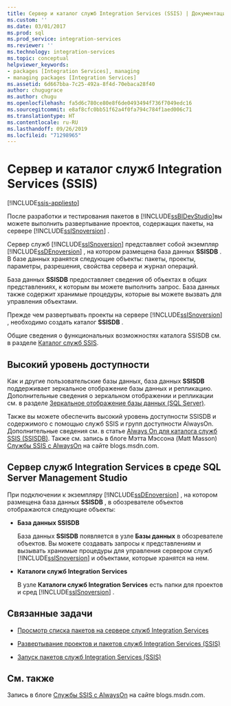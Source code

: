 ```yaml
---
title: Сервер и каталог служб Integration Services (SSIS) | Документация Майкрософт
ms.custom: ''
ms.date: 03/01/2017
ms.prod: sql
ms.prod_service: integration-services
ms.reviewer: ''
ms.technology: integration-services
ms.topic: conceptual
helpviewer_keywords:
- packages [Integration Services], managing
- managing packages [Integration Services]
ms.assetid: 6d667bba-7c25-492a-8f4d-70ebaca28f40
author: chugugrace
ms.author: chugu
ms.openlocfilehash: fa5d6c780ce80e8f6de0493494f736f7049edc16
ms.sourcegitcommit: e8af8cfc0bb51f62a4f0fa794c784f1aed006c71
ms.translationtype: HT
ms.contentlocale: ru-RU
ms.lasthandoff: 09/26/2019
ms.locfileid: "71298965"
---
```

# <a name="integration-services-ssis-server-and-catalog"></a>Сервер и каталог служб Integration Services (SSIS)

[!INCLUDE[ssis-appliesto](../../includes/ssis-appliesto-ssvrpluslinux-asdb-asdw-xxx.md)]


  После разработки и тестирования пакетов в [!INCLUDE[ssBIDevStudio](../../includes/ssbidevstudio-md.md)]вы можете выполнить развертывание проектов, содержащих пакеты, на сервере [!INCLUDE[ssISnoversion](../../includes/ssisnoversion-md.md)] .  
  
 Сервер служб [!INCLUDE[ssISnoversion](../../includes/ssisnoversion-md.md)] представляет собой экземпляр [!INCLUDE[ssDEnoversion](../../includes/ssdenoversion-md.md)] , на котором размещена база данных **SSISDB** . В базе данных хранятся следующие объекты: пакеты, проекты, параметры, разрешения, свойства сервера и журнал операций.  
  
 База данных **SSISDB** предоставляет сведения об объектах в общих представлениях, к которым вы можете выполнить запрос. База данных также содержит хранимые процедуры, которые вы можете вызвать для управления объектами.  
  
 Прежде чем развертывать проекты на сервере [!INCLUDE[ssISnoversion](../../includes/ssisnoversion-md.md)] , необходимо создать каталог **SSISDB** .  
  
 Общие сведения о функциональных возможностях каталога SSISDB см. в разделе [Каталог служб SSIS](../../integration-services/catalog/ssis-catalog.md).  
  
## <a name="high-availability"></a>Высокий уровень доступности  
 Как и другие пользовательские базы данных, база данных **SSISDB** поддерживает зеркальное отображение базы данных и репликацию. Дополнительные сведения о зеркальном отображении и репликации см. в разделе [Зеркальное отображение базы данных (SQL Server)](../../database-engine/database-mirroring/database-mirroring-sql-server.md).  
  
 Также вы можете обеспечить высокий уровень доступности SSISDB и содержимого с помощью служб SSIS и групп доступности AlwaysOn. Дополнительные сведения см. в статье [Always On для каталога служб SSIS (SSISDB)](ssis-catalog.md#always-on-for-ssis-catalog-ssisdb). Также см. запись в блоге Мэтта Мэссона (Matt Masson) [Службы SSIS с AlwaysOn](https://go.microsoft.com/fwlink/?LinkId=255873) на сайте blogs.msdn.com.  
  
##  <a name="ssms"></a> Сервер служб Integration Services в среде SQL Server Management Studio  
 При подключении к экземпляру [!INCLUDE[ssDEnoversion](../../includes/ssdenoversion-md.md)] , на котором размещена база данных **SSISDB** , в обозревателе объектов отображаются следующие объекты:  
  
-   **База данных SSISDB**  
  
     База данных **SSISDB** появляется в узле **Базы данных** в обозревателе объектов. Вы можете создавать запросы к представлениям и вызывать хранимые процедуры для управления сервером служб [!INCLUDE[ssISnoversion](../../includes/ssisnoversion-md.md)] и объектами, которые хранятся на нем.  
  
-   **Каталоги служб Integration Services**  
  
     В узле **Каталоги служб Integration Services** есть папки для проектов и сред [!INCLUDE[ssISnoversion](../../includes/ssisnoversion-md.md)] .  
  
## <a name="related-tasks"></a>Связанные задачи  
  
-   [Просмотр списка пакетов на сервере служб Integration Services](../../integration-services/catalog/view-the-list-of-packages-on-the-integration-services-server.md)  
  
-   [Развертывание проектов и пакетов служб Integration Services (SSIS)](../../integration-services/packages/deploy-integration-services-ssis-projects-and-packages.md)  
  
-   [Запуск пакетов служб Integration Services (SSIS)](../../integration-services/packages/run-integration-services-ssis-packages.md)  
  
## <a name="related-content"></a>См. также  
 Запись в блоге [Службы SSIS с AlwaysOn](https://go.microsoft.com/fwlink/?LinkId=255873) на сайте blogs.msdn.com.  
  
  
